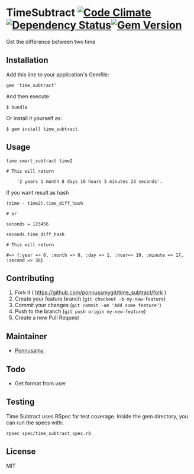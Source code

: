 # TimeSubtract [![Code Climate](https://codeclimate.com/github/ponnusamygit/time_subtract.png)](https://codeclimate.com/github/ponnusamygit/time_subtract) [![Dependency Status](https://gemnasium.com/ponnusamygit/time_subtract.svg)](https://gemnasium.com/ponnusamygit/time_subtract)[![Gem Version](https://badge.fury.io/rb/time_subtract.svg)](http://badge.fury.io/rb/time_subtract)


Get the difference between two time

## Installation

Add this line to your application's Gemfile:

    gem 'time_subtract'

And then execute:

    $ bundle

Or install it yourself as:

    $ gem install time_subtract

## Usage

	time.smart_subtract time2

	# This will return 

		'2 years 1 month 8 days 10 hours 5 minutes 23 seconds'.

If you want result as hash 
	
	(time - time2).time_diff_hash
	
	# or
	
	seconds = 123456
	
	seconds.time_diff_hash

	# This will return

	#=> {:year => 0, :month => 0, :day => 1, :hour=> 10, :minute => 17, :second => 36}


## Contributing

1. Fork it ( https://github.com/ponnusamygit/time_subtract/fork )
2. Create your feature branch (`git checkout -b my-new-feature`)
3. Commit your changes (`git commit -am 'Add some feature'`)
4. Push to the branch (`git push origin my-new-feature`)
5. Create a new Pull Request


## Maintainer

* [Ponnusamy](https://github.com/ponnusamygit)

## Todo

- Get format from user

## Testing

Time Subtract uses RSpec for test coverage. Inside the gem
directory, you can run the specs with:

    rpsec spec/time_subtract_spec.rb

License
----

MIT
